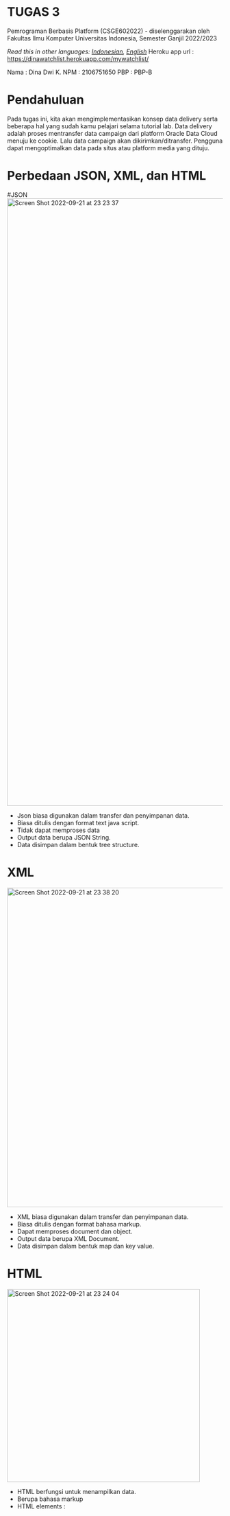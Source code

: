 # TUGAS 3

Pemrograman Berbasis Platform (CSGE602022) - diselenggarakan oleh Fakultas Ilmu Komputer Universitas Indonesia, Semester Ganjil 2022/2023

*Read this in other languages: [Indonesian](README.md), [English](README.en.md)*
Heroku app url : https://dinawatchlist.herokuapp.com/mywatchlist/

Nama  : Dina Dwi K.
NPM   : 2106751650
PBP   : PBP-B

# Pendahuluan

Pada tugas ini, kita akan mengimplementasikan konsep data delivery serta beberapa hal yang sudah kamu pelajari selama tutorial lab. 
Data delivery adalah proses mentransfer data campaign dari platform Oracle Data Cloud menuju ke cookie. Lalu data campaign akan dikirimkan/ditransfer. Pengguna dapat mengoptimalkan data pada situs atau platform media yang dituju. 

# Perbedaan JSON, XML, dan HTML

#JSON
<img width="1417" alt="Screen Shot 2022-09-21 at 23 23 37" src="https://user-images.githubusercontent.com/92242454/191559285-33793205-95be-4b27-b7b8-0f0c7004add0.png">

- Json biasa digunakan dalam transfer dan penyimpanan data.
- Biasa ditulis dengan format text java script.
- Tidak dapat memproses data 
- Output data berupa JSON String.
- Data disimpan dalam bentuk tree structure.


# XML
<img width="745" alt="Screen Shot 2022-09-21 at 23 38 20" src="https://user-images.githubusercontent.com/92242454/191562053-765e3cda-c4f5-4b58-92fc-d16f1d06cb21.png">

- XML biasa digunakan dalam transfer dan penyimpanan data.
- Biasa ditulis dengan format bahasa markup.
- Dapat memproses document dan object.
- Output data berupa XML Document.
- Data disimpan dalam bentuk map dan key value.

# HTML
<img width="450" alt="Screen Shot 2022-09-21 at 23 24 04" src="https://user-images.githubusercontent.com/92242454/191564354-59a673fa-6f0b-4810-aa64-29664b3458c6.png">

- HTML berfungsi untuk menampilkan data.
- Berupa bahasa markup
- HTML elements : <title> ... <title>
- Model DOM HTML dibangun sebagai tree of Objects.
  
# Mengapa perlu data delivery dalam pengimplementasian sebuah platform?
  
Dalam menampilkan sebuah data kita perlu menampilkannya dalam format HTML. Sebelum memasuki format HTML, data dapat disimpan dan di proses dalam bentuk XML atau JSON. Jika data yang inginkan dalam skala besar, maka akan sulit rasanya apabila harus menginput dan satu persatu. Maka dari itu data delivery dapat mempermudah developer untuk memindahkan, memproses, serta menampilkan data. Selain itu dengan menggunakan data delivery, kita dapat melakukan tukar informasi dalam sebuah platform.
  
# Implementasi Program
  1. Buat suatu aplikasi baru bernama `mywatchlist` di proyek Django Tugas 2 pekan lalu
  2. Buka `settings.py` di folder `project_django` dan tambahkan aplikasi `mywatchlist` ke dalam variabel `INSTALLED_APPS` untuk mendaftarkan django-app yang sudah kamu buat ke dalam proyek Django-mu. Contohnya adalah sebagai berikut. 
  ```
  INSTALLED_APPS = [
    .....,
    'mywatchlist',
]
  ```
  3. Buka file `models.py` yang ada di folder `mywatchlist` dan tambahkan potongan kode berikut.
  ```
  class ContentMyWatchList(models.Model):
    watched = models.BooleanField()
    title = models.TextField()
    rating = models.FloatField()
    release_date = models.TextField()
    review = models.TextField()
  ```
  4. Lakukan perintah `python manage.py makemigrations' lalu lakukan python `manage.py migrate` untuk mempersiapkan migrasi dan menerapkan skema model ke dalam database Django lokal.
  5. Buatlah sebuah folder bernama `fixtures` di dalam folder aplikasi `mywatchlist` dan buatlah sebuah berkas bernama `initial_mywatchwishlist_data.json` yang berisi dengan kode dari data film berupa watched, title, rating, release date, dan juga review seperti berikut ini 
  ```
  [
    {
        "model":"mywatchlist.ContentMyWatchList",
        "pk":1,
        "fields":{
            "watched":"True",
            "title":"The Batman",
            "rating": "7.9",
            "release_date": "March 4, 2022",
            "review": "Good but not so good."
        }
},
    {
    "model":"mywatchlist.ContentMyWatchList",
    "pk":2,
    "fields":{
        "watched":"True",
        "title":"Spider-Man: No Way Home",
        "rating": "8.3",
        "release_date": "December 17, 2021",
        "review": "Just Awesome!"
    }
},
  ...
  ]
  ```
  6. Load data dengan perintah `python manage.py loaddata initial_wishlist_data.json` untuk memasukkan data tersebut ke dalam database Django lokal
  7. Pada bagian `views.py` yang ada pada folder `mywatchlist`,  buatlah sebuah fungsi untuk menerima parameter request JSON, HTML, XML dan mengembalikan render
  ```
  def show_html(request):
    ....
    }
    return render(request, "mywatchlist.html", context)


def show_xml(request):
    data = ContentMyWatchList.objects.all()
    return HttpResponse(serializers.serialize("xml", data), content_type="application/xml")


def show_json(request):
    data = ContentMyWatchList.objects.all()
    return HttpResponse(serializers.serialize("json", data), content_type="application/json")
```
  8.Buat folder `templates` di dalam folder `mywatchlist` lalu tambahkan kode html sebagai berikut
  ```
  {% extends 'base.html' %}

{% block content %}

<h1>My Watch List - Tugas 3 PBP</h1>

<h4>Name: </h4>
<p>{{nama}}</p>

<h4>Student ID: </h4>
<p>{{id}}</p>

<table>
  <tr>
    <th>Watched</th>
    <th>Title</th>
    <th>Rating</th>
    <th>Release Date</th>
    <th>Review</th>
  </tr>
  {% comment %} Add the data below this line {% endcomment %}
  {% for film in data_film %}
      <tr>
          <th>{{film.watched}}</th>
          <th>{{film.title}}</th>
          <th>{{film.rating}}</th>
          <th>{{film.release_date}}</th>
          <th>{{film.review}}</th>
      </tr>
  {% endfor %}
</table>

 {% endblock content %}
  ```
  9. Daftarkan  aplikasi `mywatchlist` dalam `urls.py` 
  ```
  urlpatterns = [
   ...
    path('html/', show_html, name='show_html'),
    path('xml/', show_xml, name='show_xml'),
    path('json/', show_json, name='show_json'),
   ...
]
  ```
  10. Jalankan aplikasi dengan `python manage.py runserver` lalu buka `http://localhost:8000/mywatchlist/` aplikasi siap digunakan
  
  # POSTMAN
  <img width="420" alt="Screen Shot 2022-09-21 at 14 38 53" src="https://user-images.githubusercontent.com/92242454/191639679-bd835d01-08f5-4f6c-bafe-0300b5efc8da.png">
<img width="418" alt="Screen Shot 2022-09-21 at 14 38 43" src="https://user-images.githubusercontent.com/92242454/191639693-644e038c-2db1-403f-a3fb-33c2d6627c4c.png">
<img width="419" alt="Screen Shot 2022-09-21 at 14 38 28" src="https://user-images.githubusercontent.com/92242454/191639700-573a936b-8e79-49e1-b64d-883467583edc.png">

 
# SOURCE
  https://pbp-fasilkom-ui.github.io/ganjil-2023/assignments/tutorial/tutorial-1
  https://docs.oracle.com/en/cloud/saas/data-cloud/data-cloud-help-center/IntegratingBlueKaiPlatform/data_delivery.html
  https://scele.cs.ui.ac.id/pluginfile.php/161284/mod_resource/content/1/04%20-%20Data%20Delivery.pdf
